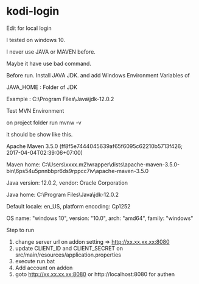 # kodi-login
Edit for local login

I tested on windows 10.

I never use JAVA or MAVEN before.

Maybe it have use bad command.



Before run.
Install JAVA JDK.
and add Windows Environment Variables of

JAVA_HOME : Folder of JDK 

Example : C:\Program Files\Java\jdk-12.0.2



Test MVN Environment

on project folder run mvnw -v

it should be show like this.

Apache Maven 3.5.0 (ff8f5e7444045639af65f6095c62210b5713f426; 2017-04-04T02:39:06+07:00)

Maven home: C:\Users\xxxx\.m2\wrapper\dists\apache-maven-3.5.0-bin\6ps54u5pnnbbpr6ds9rppcc7iv\apache-maven-3.5.0

Java version: 12.0.2, vendor: Oracle Corporation

Java home: C:\Program Files\Java\jdk-12.0.2

Default locale: en_US, platform encoding: Cp1252

OS name: "windows 10", version: "10.0", arch: "amd64", family: "windows"



Step to run
1. change server url on addon setting => http://xx.xx.xx.xx:8080
2. update CLIENT_ID and CLIENT_SECRET on src/main/resources/application.properties 
3. execute run.bat
4. Add account on addon
5. goto http://xx.xx.xx.xx:8080 or http://localhost:8080 for authen
